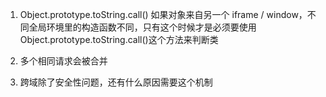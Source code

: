 1. Object.prototype.toString.call()
如果对象来自另一个 iframe / window，不同全局环境里的构造函数不同，只有这个时候才是必须要使用Object.prototype.toString.call()这个方法来判断类

2. 多个相同请求会被合并

3. 跨域除了安全性问题，还有什么原因需要这个机制